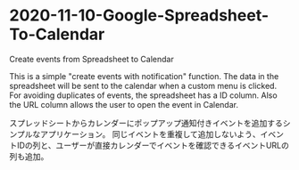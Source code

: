 # 2020-11-10-Google-Spreadsheet-To-Calendar
Create events from Spreadsheet to Calendar

This is a simple "create events with notification" function. The data in the spreadsheet will be sent to the calendar when a custom menu is clicked. For avoiding duplicates of events, the spreadsheet has a ID column. Also the URL column allows the user to open the event in Calendar.

スプレッドシートからカレンダーにポップアップ通知付きイベントを追加するシンプルなアプリケーション。
同じイベントを重複して追加しないよう、イベントIDの列と、ユーザーが直接カレンダーでイベントを確認できるイベントURLの列も追加。

